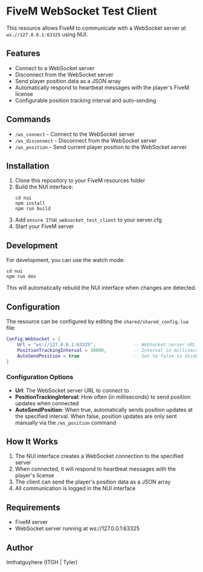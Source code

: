 # FiveM WebSocket Test Client

This resource allows FiveM to communicate with a WebSocket server at `ws://127.0.0.1:63325` using NUI.

## Features

- Connect to a WebSocket server
- Disconnect from the WebSocket server
- Send player position data as a JSON array
- Automatically respond to heartbeat messages with the player's FiveM license
- Configurable position tracking interval and auto-sending

## Commands

- `/ws_connect` - Connect to the WebSocket server
- `/ws_disconnect` - Disconnect from the WebSocket server
- `/ws_position` - Send current player position to the WebSocket server

## Installation

1. Clone this repository to your FiveM resources folder
2. Build the NUI interface:
   ```
   cd nui
   npm install
   npm run build
   ```
3. Add `ensure ITGH_websocket_test_client` to your server.cfg
4. Start your FiveM server

## Development

For development, you can use the watch mode:

```
cd nui
npm run dev
```

This will automatically rebuild the NUI interface when changes are detected.

## Configuration

The resource can be configured by editing the `shared/shared_config.lua` file:

```lua
Config.WebSocket = {
    Url = "ws://127.0.0.1:63325",              -- WebSocket server URL
    PositionTrackingInterval = 30000,          -- Interval in milliseconds for position tracking (default: 30 seconds)
    AutoSendPosition = true                    -- Set to false to disable automatic position updates
}
```

### Configuration Options

- **Url**: The WebSocket server URL to connect to
- **PositionTrackingInterval**: How often (in milliseconds) to send position updates when connected
- **AutoSendPosition**: When true, automatically sends position updates at the specified interval. When false, position updates are only sent manually via the `/ws_position` command

## How It Works

1. The NUI interface creates a WebSocket connection to the specified server
2. When connected, it will respond to heartbeat messages with the player's license
3. The client can send the player's position data as a JSON array
4. All communication is logged in the NUI interface

## Requirements

- FiveM server
- WebSocket server running at ws://127.0.0.1:63325

## Author

Imthatguyhere (ITGH | Tyler)
